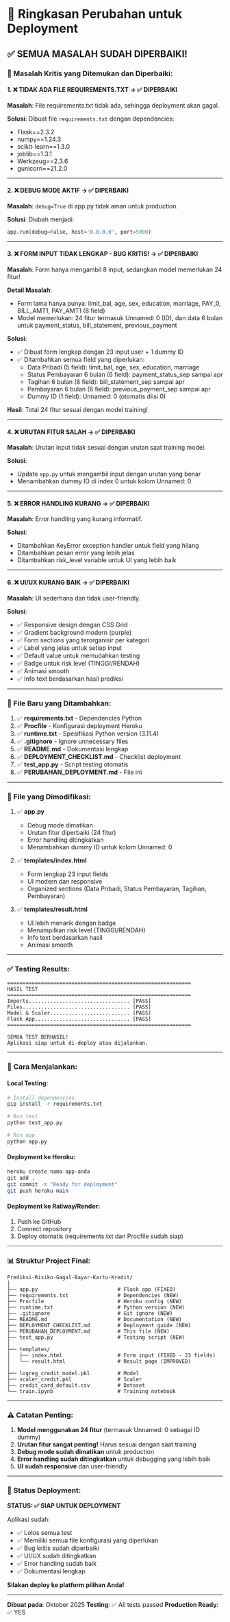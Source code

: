 # 📝 Ringkasan Perubahan untuk Deployment

## ✅ SEMUA MASALAH SUDAH DIPERBAIKI!

### 🚨 Masalah Kritis yang Ditemukan dan Diperbaiki:

#### 1. ❌ **TIDAK ADA FILE REQUIREMENTS.TXT** → ✅ DIPERBAIKI
**Masalah**: File requirements.txt tidak ada, sehingga deployment akan gagal.

**Solusi**: Dibuat file `requirements.txt` dengan dependencies:
- Flask==2.3.2
- numpy==1.24.3
- scikit-learn==1.3.0
- joblib==1.3.1
- Werkzeug==2.3.6
- gunicorn==21.2.0

---

#### 2. ❌ **DEBUG MODE AKTIF** → ✅ DIPERBAIKI
**Masalah**: `debug=True` di app.py tidak aman untuk production.

**Solusi**: Diubah menjadi:
```python
app.run(debug=False, host='0.0.0.0', port=5000)
```

---

#### 3. ❌ **FORM INPUT TIDAK LENGKAP - BUG KRITIS!** → ✅ DIPERBAIKI
**Masalah**: Form hanya mengambil 8 input, sedangkan model memerlukan 24 fitur!

**Detail Masalah**:
- Form lama hanya punya: limit_bal, age, sex, education, marriage, PAY_0, BILL_AMT1, PAY_AMT1 (8 field)
- Model memerlukan: 24 fitur termasuk Unnamed: 0 (ID), dan data 6 bulan untuk payment_status, bill_statement, previous_payment

**Solusi**: 
- ✅ Dibuat form lengkap dengan 23 input user + 1 dummy ID
- ✅ Ditambahkan semua field yang diperlukan:
  - Data Pribadi (5 field): limit_bal, age, sex, education, marriage
  - Status Pembayaran 6 bulan (6 field): payment_status_sep sampai apr
  - Tagihan 6 bulan (6 field): bill_statement_sep sampai apr  
  - Pembayaran 6 bulan (6 field): previous_payment_sep sampai apr
  - Dummy ID (1 field): Unnamed: 0 (otomatis diisi 0)

**Hasil**: Total 24 fitur sesuai dengan model training!

---

#### 4. ❌ **URUTAN FITUR SALAH** → ✅ DIPERBAIKI
**Masalah**: Urutan input tidak sesuai dengan urutan saat training model.

**Solusi**: 
- Update `app.py` untuk mengambil input dengan urutan yang benar
- Menambahkan dummy ID di index 0 untuk kolom Unnamed: 0

---

#### 5. ❌ **ERROR HANDLING KURANG** → ✅ DIPERBAIKI
**Masalah**: Error handling yang kurang informatif.

**Solusi**:
- Ditambahkan KeyError exception handler untuk field yang hilang
- Ditambahkan pesan error yang lebih jelas
- Ditambahkan risk_level variable untuk UI yang lebih baik

---

#### 6. ❌ **UI/UX KURANG BAIK** → ✅ DIPERBAIKI
**Masalah**: UI sederhana dan tidak user-friendly.

**Solusi**:
- ✅ Responsive design dengan CSS Grid
- ✅ Gradient background modern (purple)
- ✅ Form sections yang terorganisir per kategori
- ✅ Label yang jelas untuk setiap input
- ✅ Default value untuk memudahkan testing
- ✅ Badge untuk risk level (TINGGI/RENDAH)
- ✅ Animasi smooth
- ✅ Info text berdasarkan hasil prediksi

---

### 📁 File Baru yang Ditambahkan:

1. ✅ **requirements.txt** - Dependencies Python
2. ✅ **Procfile** - Konfigurasi deployment Heroku
3. ✅ **runtime.txt** - Spesifikasi Python version (3.11.4)
4. ✅ **.gitignore** - Ignore unnecessary files
5. ✅ **README.md** - Dokumentasi lengkap
6. ✅ **DEPLOYMENT_CHECKLIST.md** - Checklist deployment
7. ✅ **test_app.py** - Script testing otomatis
8. ✅ **PERUBAHAN_DEPLOYMENT.md** - File ini

---

### 🔧 File yang Dimodifikasi:

1. ✅ **app.py**
   - Debug mode dimatikan
   - Urutan fitur diperbaiki (24 fitur)
   - Error handling ditingkatkan
   - Menambahkan dummy ID untuk kolom Unnamed: 0

2. ✅ **templates/index.html**
   - Form lengkap 23 input fields
   - UI modern dan responsive
   - Organized sections (Data Pribadi, Status Pembayaran, Tagihan, Pembayaran)

3. ✅ **templates/result.html**
   - UI lebih menarik dengan badge
   - Menampilkan risk level (TINGGI/RENDAH)
   - Info text berdasarkan hasil
   - Animasi smooth

---

### ✅ Testing Results:

```
============================================================
HASIL TEST
============================================================
Imports................................. [PASS]
Files................................... [PASS]
Model & Scaler.......................... [PASS]
Flask App............................... [PASS]
============================================================

SEMUA TEST BERHASIL!
Aplikasi siap untuk di-deploy atau dijalankan.
```

---

### 🚀 Cara Menjalankan:

#### Local Testing:
```bash
# Install dependencies
pip install -r requirements.txt

# Run test
python test_app.py

# Run app
python app.py
```

#### Deployment ke Heroku:
```bash
heroku create nama-app-anda
git add .
git commit -m "Ready for deployment"
git push heroku main
```

#### Deployment ke Railway/Render:
1. Push ke GitHub
2. Connect repository
3. Deploy otomatis (requirements.txt dan Procfile sudah siap)

---

### 📊 Struktur Project Final:

```
Prediksi-Risiko-Gagal-Bayar-Kartu-Kredit/
│
├── app.py                          # Flask app (FIXED)
├── requirements.txt                # Dependencies (NEW)
├── Procfile                        # Heroku config (NEW)
├── runtime.txt                     # Python version (NEW)
├── .gitignore                      # Git ignore (NEW)
├── README.md                       # Documentation (NEW)
├── DEPLOYMENT_CHECKLIST.md         # Deployment guide (NEW)
├── PERUBAHAN_DEPLOYMENT.md         # This file (NEW)
├── test_app.py                     # Testing script (NEW)
│
├── templates/
│   ├── index.html                  # Form input (FIXED - 23 fields)
│   └── result.html                 # Result page (IMPROVED)
│
├── logreg_credit_model.pkl         # Model
├── scaler_credit.pkl               # Scaler
├── credit_card_default.csv         # Dataset
└── train.ipynb                     # Training notebook
```

---

### ⚠️ Catatan Penting:

1. **Model menggunakan 24 fitur** (termasuk Unnamed: 0 sebagai ID dummy)
2. **Urutan fitur sangat penting!** Harus sesuai dengan saat training
3. **Debug mode sudah dimatikan** untuk production
4. **Error handling sudah ditingkatkan** untuk debugging yang lebih baik
5. **UI sudah responsive** dan user-friendly

---

### 🎯 Status Deployment:

**STATUS: ✅ SIAP UNTUK DEPLOYMENT**

Aplikasi sudah:
- ✅ Lolos semua test
- ✅ Memiliki semua file konfigurasi yang diperlukan
- ✅ Bug kritis sudah diperbaiki
- ✅ UI/UX sudah ditingkatkan
- ✅ Error handling sudah baik
- ✅ Dokumentasi lengkap

**Silakan deploy ke platform pilihan Anda!**

---

**Dibuat pada**: Oktober 2025
**Testing**: ✅ All tests passed
**Production Ready**: ✅ YES

